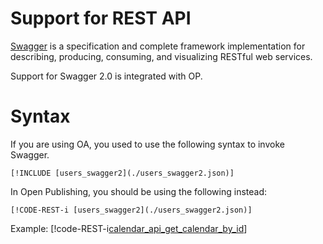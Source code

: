 # Support for REST API 

[Swagger](https://github.com/swagger-api/swagger-core/wiki) is a specification and complete framework implementation for describing, producing, consuming, and visualizing RESTful web services.

Support for Swagger 2.0 is integrated with OP. 

# Syntax

If you are using OA, you used to use the following syntax to invoke Swagger.

```RESTAPI_Swagger  
[!INCLUDE [users_swagger2](./users_swagger2.json)]  
```   

In Open Publishing, you should be using the following instead:

 `[!CODE-REST-i [users_swagger2](./users_swagger2.json)]`  
 
 Example:
[!code-REST-i[calendar_api_get_calendar_by_id](trydata/calendar_api_get_calendar_by_id.json)]